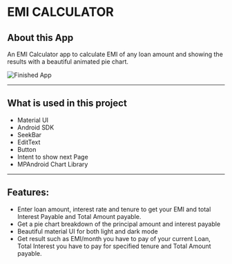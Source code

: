 # EMI CALCULATOR


## About this App

An EMI Calculator app to calculate EMI of any loan amount and showing the results with a beautiful animated pie chart.

![Finished App](https://cdn.discordapp.com/attachments/283947045163630593/816212479779536956/20210302_130635.gif)

---

## What is used in this project

- Material UI
- Android SDK
- SeekBar
- EditText
- Button
- Intent to show next Page
- MPAndroid Chart Library



---

## Features:

- Enter loan amount, interest rate and tenure to get your EMI and total Interest Payable and Total Amount payable.
- Get a pie chart breakdown of the principal amount and interest payable 
- Beautiful material UI for both light and dark mode
- Get result such as EMI/month you have to pay of your current Loan, Total Interest you have to pay for specified tenure and Total Amount payable.

